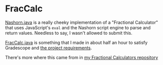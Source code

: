 # FracCalc

[Nashorn.java](Nashorn.java) is a really cheeky implementation of a "Fractional Calculator"
that uses JavaScript's `eval` and the Nashorn script engine to parse and return values.
Needless to say, I wasn't allowed to submit this.

[FracCalc.java](FracCalc.java) is something that I made in about half an hour to satisfy
Gradescope and [the project requirements](instructions.pdf).

There's more where this came from in
[my Fractional Calculators repository](https://github.com/Coalpha/fractional-calculators)
